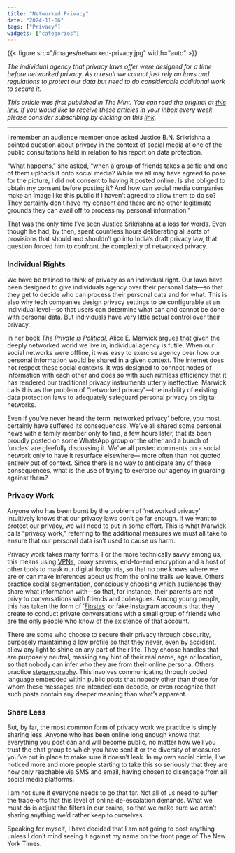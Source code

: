 ```yaml
---
title: "Networked Privacy"
date: "2024-11-06"
tags: ["Privacy"]
widgets: ["categories"]
---
```


{{< figure src="/images/networked-privacy.jpg" width="auto" >}}

_The individual agency that privacy laws offer were designed for a time before networked privacy. As a result we cannot just rely on laws and regulations to protect our data but need to do considerable additional work to secure it._

<!--more-->

_This article was first published in The Mint. You can read the original at [_this link_](https://www.livemint.com/opinion/online-views/social-media-regulation-online-privacy-individual-right-digital-safety-vpn-data-protection-laws-dpdp-act-11730781973407.html). If you would like to receive these articles in your inbox every week please consider subscribing by clicking on this [link](https://paragraph.xyz/@exmachina)._

---

I remember an audience member once asked Justice B.N. Srikrishna a pointed question about privacy in the context of social media at one of the public consultations held in relation to his report on data protection.

“What happens," she asked, “when a group of friends takes a selfie and one of them uploads it onto social media? While we all may have agreed to pose for the picture, I did not consent to having it posted online. Is she obliged to obtain my consent before posting it? And how can social media companies make an image like this public if I haven’t agreed to allow them to do so? They certainly don’t have my consent and there are no other legitimate grounds they can avail off to process my personal information."

That was the only time I’ve seen Justice Srikrishna at a loss for words. Even though he had, by then, spent countless hours deliberating all sorts of provisions that should and shouldn’t go into India’s draft privacy law, that question forced him to confront the complexity of networked privacy.

### Individual Rights

We have be trained to think of privacy as an individual right. Our laws have been designed to give individuals agency over their personal data—so that they get to decide who can process their personal data and for what. This is also why tech companies design privacy settings to be configurable at an individual level—so that users can determine what can and cannot be done with personal data. But individuals have very little actual control over their privacy.

In her book [_The Private is Political_](https://www.amazon.in/Private-Political-Networked-Privacy-Social/dp/0300229623?crid=3IRXWFPMOHC9I&dib=eyJ2IjoiMSJ9.Umz0yIjhYWsGe9uNeYVyD1pN74Pb5BNFbbNnjSb-GjLu7S9tbDkgSzz7cJYSvMGBJi1tH7UvNqApKc-izqV3gCrk7ktxf5PIOXCF9tPUTMjEHTGC6rACuPE-fWivWkbUa1MFjbBE06eaGWivoTIQNjaPld41IHAd4q7cAwK9r25TFGzMitCPK4jbA-BZuqzj1s027Bw_u0YA7Aw1JLoZdX3KXNojRqX4E28PKRm0Y9c.-LFrxj_b5dD1gw_sI5g27nPpcgPzM5IHoXQH4fzLdt8&dib_tag=se&keywords=the+private+is+political&qid=1730853109&sprefix=the+private+is+political,aps,311&sr=8-1), Alice E. Marwick argues that given the deeply networked world we live in, individual agency is futile. When our social networks were offline, it was easy to exercise agency over how our personal information would be shared in a given context. The internet does not respect these social contexts. It was designed to connect nodes of information with each other and does so with such ruthless efficiency that it has rendered our traditional privacy instruments utterly ineffective. Marwick calls this as the problem of “networked privacy"—the inability of existing data protection laws to adequately safeguard personal privacy on digital networks.

Even if you’ve never heard the term ‘networked privacy’ before, you most certainly have suffered its consequences. We’ve all shared some personal news with a family member only to find, a few hours later, that its been proudly posted on some WhatsApp group or the other and a bunch of ‘uncles’ are gleefully discussing it. We’ve all posted comments on a social network only to have it resurface elsewhere— more often than not quoted entirely out of context. Since there is no way to anticipate any of these consequences, what is the use of trying to exercise our agency in guarding against them?

### Privacy Work

Anyone who has been burnt by the problem of ‘networked privacy’ intuitively knows that our privacy laws don’t go far enough. If we want to protect our privacy, we will need to put in some effort. This is what Marwick calls “privacy work," referring to the additional measures we must all take to ensure that our personal data isn’t used to cause us harm.

Privacy work takes many forms. For the more technically savvy among us, this means using [VPNs](https://www.perplexity.ai/page/vpns-and-privacy-t_EZ6UGXQouv6.7G3iWlxg), proxy servers, end-to-end encryption and a host of other tools to mask our digital footprints, so that no one knows where we are or can make inferences about us from the online trails we leave. Others practice social segmentation, consciously choosing which audiences they share what information with—so that, for instance, their parents are not privy to conversations with friends and colleagues. Among young people, this has taken the form of ‘[Finstas](https://www.howtogeek.com/444644/what-is-a-finsta-and-how-do-you-use-one/)’ or fake Instagram accounts that they create to conduct private conversations with a small group of friends who are the only people who know of the existence of that account.

There are some who choose to secure their privacy through obscurity, purposely maintaining a low profile so that they never, even by accident, allow any light to shine on any part of their life. They choose handles that are purposely neutral, masking any hint of their real name, age or location, so that nobody can infer who they are from their online persona. Others practice [steganography](https://www.geeksforgeeks.org/what-is-steganography/). This involves communicating through coded language embedded within public posts that nobody other than those for whom these messages are intended can decode, or even recognize that such posts contain any deeper meaning than what’s apparent.

### Share Less

But, by far, the most common form of privacy work we practice is simply sharing less. Anyone who has been online long enough knows that everything you post can and will become public, no matter how well you trust the chat group to which you have sent it or the diversity of measures you’ve put in place to make sure it doesn’t leak. In my own social circle, I’ve noticed more and more people starting to take this so seriously that they are now only reachable via SMS and email, having chosen to disengage from all social media platforms.

I am not sure if everyone needs to go that far. Not all of us need to suffer the trade-offs that this level of online de-escalation demands. What we must do is adjust the filters in our brains, so that we make sure we aren’t sharing anything we’d rather keep to ourselves.

Speaking for myself, I have decided that I am not going to post anything unless I don’t mind seeing it against my name on the front page of The New York Times.
